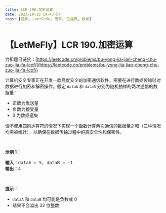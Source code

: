 ```yaml
---
title: LCR 190.加密运算
date: 2023-10-10 14-43-57
tags: [题解, LeetCode, 简单, 位运算, 数学]
---
```


# 【LetMeFly】LCR 190.加密运算

力扣题目链接：[https://leetcode.cn/problems/bu-yong-jia-jian-cheng-chu-zuo-jia-fa-lcof/](https://leetcode.cn/problems/bu-yong-jia-jian-cheng-chu-zuo-jia-fa-lcof/)

<p>计算机安全专家正在开发一款高度安全的加密通信软件，需要在进行数据传输时对数据进行加密和解密操作。假定 <code>dataA</code> 和 <code>dataB</code> 分别为随机抽样的两次通信的数据量：</p>

<ul>
	<li>正数为发送量</li>
	<li>负数为接受量</li>
	<li>0 为数据遗失</li>
</ul>

<p>请不使用四则运算符的情况下实现一个函数计算两次通信的数据量之和（三种情况均需被统计），以确保在数据传输过程中的高安全性和保密性。</p>

<p>&nbsp;</p>

<p><strong>示例 1：</strong></p>

<pre>
<strong>输入：</strong>dataA = 5, dataB = -1
<strong>输出：</strong>4
</pre>

<p>&nbsp;</p>

<p><strong>提示：</strong></p>

<ul>
	<li><code>dataA</code>&nbsp;和 <code>dataB</code>&nbsp;均可能是负数或 0</li>
	<li>结果不会溢出 32 位整数</li>
</ul>

<p>&nbsp;</p>


    